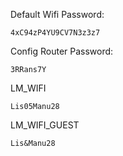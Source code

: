 
Default Wifi Password:

```
4xC94zP4YU9CV7N3z3z7
```

Config Router Password:

```
3RRans7Y
```

LM_WIFI

```
Lis05Manu28
```

LM_WIFI_GUEST

```
Lis&Manu28
```

